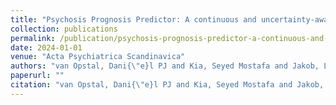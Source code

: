 ```yaml
---
title: "Psychosis Prognosis Predictor: A continuous and uncertainty-aware prediction of treatment outcome in first-episode psychosis"
collection: publications
permalink: /publication/psychosis-prognosis-predictor-a-continuous-and-uncertainty-aware-prediction-of-treatment-outcome-in-first-episode-psychosis
date: 2024-01-01
venue: "Acta Psychiatrica Scandinavica"
authors: "van Opstal, Dani{\"e}l PJ and Kia, Seyed Mostafa and Jakob, Lea and Somers, Metten and Sommer, Iris EC and Winter-van Rossum, Inge and Kahn, Ren{\'e} S and Cahn, Wiepke and Schnack, Hugo G"
paperurl: ""
citation: "van Opstal, Dani{\"e}l PJ and Kia, Seyed Mostafa and Jakob, Lea and Somers, Metten and Sommer, Iris EC and Winter-van Rossum, Inge and Kahn, Ren{\'e} S and Cahn, Wiepke and Schnack, Hugo G (2024). Psychosis Prognosis Predictor: A continuous and uncertainty-aware prediction of treatment outcome in first-episode psychosis. Acta Psychiatrica Scandinavica."
---
```

